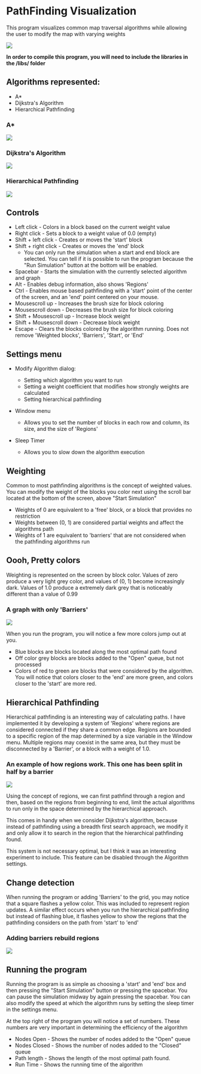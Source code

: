 # PathFinding Visualization

This program visualizes common map traversal algorithms while allowing the user to modify the map with varying weights

![](http://imgur.com/3gTc1F2)

**In order to compile this program, you will need to include the libraries in the /libs/ folder**

## Algorithms represented:
* A*
* Dijkstra's Algorithm
* Hierarchical Pathfinding

### A*
![](http://imgur.com/ssBVybs)

### Dijkstra's Algorithm
![](http://imgur.com/TCB87vB)

### Hierarchical Pathfinding
![](http://imgur.com/t93dWbt)

## Controls
* Left click - Colors in a block based on the current weight value
* Right click - Sets a block to a weight value of 0.0 (empty)
* Shift + left click - Creates or moves the 'start' block
* Shift + right click - Creates or moves the 'end' block
  * You can only run the simulation when a start and end block are selected. You can tell if it is possible to run the program because the "Run Simulation" button at the bottom will be enabled.
* Spacebar - Starts the simulation with the currently selected algorithm and graph
* Alt - Enables debug information, also shows 'Regions'
* Ctrl - Enables mouse based pathfinding with a 'start' point of the center of the screen, and an 'end' point centered on your mouse.
* Mousescroll up - Increases the brush size for block coloring
* Mousescroll down - Decreases the brush size for block coloring
* Shift + Mousescroll up - Increase block weight
* Shift + Mousescroll down - Decrease block weight
* Escape - Clears the blocks colored by the algorithm running. Does not remove 'Weighted blocks', 'Barriers', 'Start', or 'End'

## Settings menu
* Modify Algorithm dialog:
  * Setting which algorithm you want to run
  * Setting a weight coefficient that modifies how strongly weights are calculated
  * Setting hierarchical pathfinding

* Window menu
  * Allows you to set the number of blocks in each row and column, its size, and the size of 'Regions'

* Sleep Timer
  * Allows you to slow down the algorithm execution

## Weighting
Common to most pathfinding algorithms is the concept of weighted values. You can modify the weight of the blocks you color next using the scroll bar located at the bottom of the screen, above "Start Simulation"
* Weights of 0 are equivalent to a 'free' block, or a block that provides no restriction
* Weights between (0, 1) are considered partial weights and affect the algorithms path
* Weights of 1 are equivalent to 'barriers' that are not considered when the pathfinding algorithms run

## Oooh, Pretty colors

Weighting is represented on the screen by block color. Values of zero produce a very light grey color, and values of (0, 1) become increasingly dark. Values of 1.0 produce a extremely dark grey that is noticeably different than a value of 0.99

### A graph with only 'Barriers'
![](http://imgur.com/cRUfzab)

When you run the program, you will notice a few more colors jump out at you.
* Blue blocks are blocks located along the most optimal path found
* Off color grey blocks are blocks added to the "Open" queue, but not processed
* Colors of red to green are blocks that were considered by the algorithm. You will notice that colors closer to the 'end' are more green, and colors closer to the 'start' are more red.

## Hierarchical Pathfinding
Hierarchical pathfinding is an interesting way of calculating paths. I have implemented it by developing a system of 'Regions' where regions are considered connected if they share a common edge. Regions are bounded to a specific region of the map determined by a size variable in the Window menu. Multiple regions may coexist in the same area, but they must be disconnected by a 'Barrier', or a block with a weight of 1.0.

### An example of how regions work. This one has been split in half by a barrier
![](http://imgur.com/UUPB7KT)

Using the concept of regions, we can first pathfind through a region and then, based on the regions from beginning to end, limit the actual algorithms to run only in the space determined by the hierarchical approach.

This comes in handy when we consider Dijkstra's algorithm, because instead of pathfinding using a breadth first search approach, we modify it and only allow it to search in the region that the hierarchical pathfinding found.

This system is not necessary optimal, but I think it was an interesting experiment to include. This feature can be disabled through the Algorithm settings.

## Change detection
When running the program or adding 'Barriers' to the grid, you may notice that a square flashes a yellow color. This was included to represent region updates. A similar effect occurs when you run the hierarchical pathfinding but instead of flashing blue, it flashes yellow to show the regions that the pathfinding considers on the path from 'start' to 'end'

### Adding barriers rebuild regions
![](http://imgur.com/4CNYVyz)

## Running the program
Running the program is as simple as choosing a 'start' and 'end' box and then pressing the "Start Simulation" button or pressing the spacebar. You can pause the simulation midway by again pressing the spacebar. You can also modify the speed at which the algorithm runs by setting the sleep timer in the settings menu.

At the top right of the program you will notice a set of numbers. These numbers are very important in determining the efficiency of the algorithm
* Nodes Open - Shows the number of nodes added to the "Open" queue
* Nodes Closed - Shows the number of nodes added to the "Closed" queue
* Path length - Shows the length of the most optimal path found.
* Run Time - Shows the running time of the algorithm
